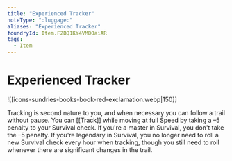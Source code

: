 ```yaml
---
title: "Experienced Tracker"
noteType: ":luggage:"
aliases: "Experienced Tracker"
foundryId: Item.F2BQ1KY4VMD0aiAR
tags:
  - Item
---
```


# Experienced Tracker
![[icons-sundries-books-book-red-exclamation.webp|150]]

Tracking is second nature to you, and when necessary you can follow a trail without pause. You can [[Track]] while moving at full Speed by taking a –5 penalty to your Survival check. If you're a master in Survival, you don't take the –5 penalty. If you're legendary in Survival, you no longer need to roll a new Survival check every hour when tracking, though you still need to roll whenever there are significant changes in the trail.

